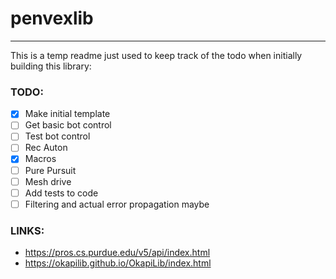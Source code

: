 # penvexlib

---

This is a temp readme just used to keep track of the todo when initially building this library:

### TODO:

- [x] Make initial template
- [ ] Get basic bot control
- [ ] Test bot control
- [ ] Rec Auton
- [x] Macros
- [ ] Pure Pursuit
- [ ] Mesh drive
- [ ] Add tests to code
- [ ] Filtering and actual error propagation maybe

### LINKS:

* https://pros.cs.purdue.edu/v5/api/index.html
* https://okapilib.github.io/OkapiLib/index.html
